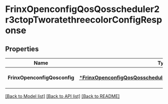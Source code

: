# FrinxOpenconfigQosQosscheduler2r3ctopTworatethreecolorConfigResponse

## Properties
Name | Type | Description | Notes
------------ | ------------- | ------------- | -------------
**FrinxOpenconfigQosconfig** | [***FrinxOpenconfigQosQosscheduler2r3ctopTworatethreecolorConfig**](frinx.openconfig.qos.qosscheduler2r3ctop.tworatethreecolor.Config.md) |  | [optional] [default to null]

[[Back to Model list]](../README.md#documentation-for-models) [[Back to API list]](../README.md#documentation-for-api-endpoints) [[Back to README]](../README.md)


